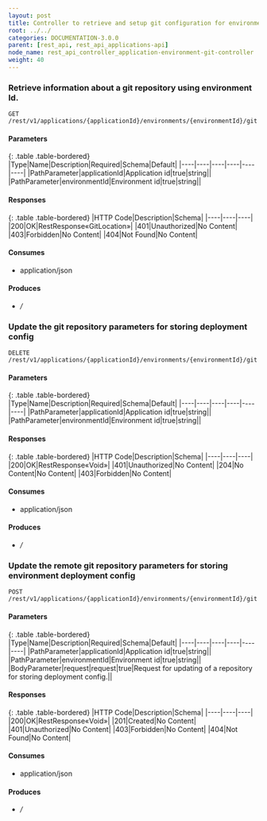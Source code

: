 ```yaml
---
layout: post
title: Controller to retrieve and setup git configuration for environment deployment configuration.
root: ../../
categories: DOCUMENTATION-3.0.0
parent: [rest_api, rest_api_applications-api]
node_name: rest_api_controller_application-environment-git-controller
weight: 40
---
```


### Retrieve information about a git repository using environment Id.
```
GET /rest/v1/applications/{applicationId}/environments/{environmentId}/git
```

#### Parameters

{: .table .table-bordered}
|Type|Name|Description|Required|Schema|Default|
|----|----|----|----|----|----|
|PathParameter|applicationId|Application id|true|string||
|PathParameter|environmentId|Environment id|true|string||


#### Responses

{: .table .table-bordered}
|HTTP Code|Description|Schema|
|----|----|----|
|200|OK|RestResponse«GitLocation»|
|401|Unauthorized|No Content|
|403|Forbidden|No Content|
|404|Not Found|No Content|


#### Consumes

* application/json

#### Produces

* */*

### Update the git repository parameters for storing deployment config
```
DELETE /rest/v1/applications/{applicationId}/environments/{environmentId}/git
```

#### Parameters

{: .table .table-bordered}
|Type|Name|Description|Required|Schema|Default|
|----|----|----|----|----|----|
|PathParameter|applicationId|Application id|true|string||
|PathParameter|environmentId|Environment id|true|string||


#### Responses

{: .table .table-bordered}
|HTTP Code|Description|Schema|
|----|----|----|
|200|OK|RestResponse«Void»|
|401|Unauthorized|No Content|
|204|No Content|No Content|
|403|Forbidden|No Content|


#### Consumes

* application/json

#### Produces

* */*

### Update the remote git repository parameters for storing environment deployment config
```
POST /rest/v1/applications/{applicationId}/environments/{environmentId}/git
```

#### Parameters

{: .table .table-bordered}
|Type|Name|Description|Required|Schema|Default|
|----|----|----|----|----|----|
|PathParameter|applicationId|Application id|true|string||
|PathParameter|environmentId|Environment id|true|string||
|BodyParameter|request|request|true|Request for updating of a repository for storing deployment config.||


#### Responses

{: .table .table-bordered}
|HTTP Code|Description|Schema|
|----|----|----|
|200|OK|RestResponse«Void»|
|201|Created|No Content|
|401|Unauthorized|No Content|
|403|Forbidden|No Content|
|404|Not Found|No Content|


#### Consumes

* application/json

#### Produces

* */*

